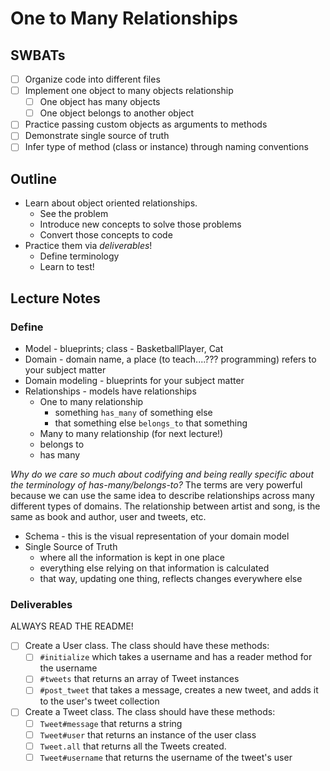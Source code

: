 # One to Many Relationships

## SWBATs

* [ ] Organize code into different files
* [ ] Implement one object to many objects relationship
  * [ ] One object has many objects
  * [ ] One object belongs to another object
* [ ] Practice passing custom objects as arguments to methods
* [ ] Demonstrate single source of truth
* [ ] Infer type of method (class or instance) through naming conventions

## Outline

* Learn about object oriented relationships.
  * See the problem
  * Introduce new concepts to solve those problems
  * Convert those concepts to code  
* Practice them via _deliverables_!
  * Define terminology
  * Learn to test!

## Lecture Notes

### Define

* Model - blueprints; class - BasketballPlayer, Cat
* Domain - domain name, a place (to teach....??? programming) refers to your subject matter
* Domain modeling - blueprints for your subject matter
* Relationships - models have relationships
  * One to many relationship
    - something `has_many` of something else
    - that something else `belongs_to` that something
  * Many to many relationship (for next lecture!)
  * belongs to
  * has many

_Why do we care so much about codifying and being really specific about the terminology of has-many/belongs-to?_ The terms are very powerful because we can use the same idea to describe relationships across many different types of domains. The relationship between artist and song, is the same as book and author, user and tweets, etc.

* Schema - this is the visual representation of your domain model
* Single Source of Truth
  * where all the information is kept in one place
  * everything else relying on that information is calculated
  * that way, updating one thing, reflects changes everywhere else

### Deliverables

ALWAYS READ THE README!

* [ ] Create a User class. The class should have these methods:
  * [ ] `#initialize` which takes a username and has a reader method for the username
  * [ ] `#tweets` that returns an array of Tweet instances
  * [ ] `#post_tweet` that takes a message, creates a new tweet, and adds it to the user's tweet collection
* [ ] Create a Tweet class. The class should have these methods:
  * [ ] `Tweet#message` that returns a string
  * [ ] `Tweet#user` that returns an instance of the user class
  * [ ] `Tweet.all` that returns all the Tweets created.
  * [ ] `Tweet#username` that returns the username of the tweet's user
